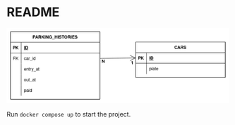 # README
![Database design](parking-control.drawio.png)

Run `docker compose up` to start the project.
